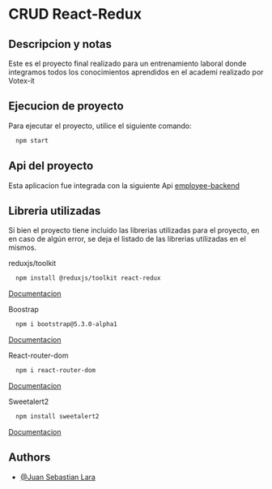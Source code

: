 
# CRUD React-Redux


## Descripcion y notas



Este es el proyecto final realizado para un entrenamiento laboral donde integramos todos los conocimientos aprendidos en el academi realizado por Votex-it

## Ejecucion de proyecto

Para ejecutar el proyecto, utilice el siguiente comando:

```bash
  npm start
```
## Api del proyecto
Esta aplicacion fue integrada con la siguiente Api
[employee-backend](https://github.com/Artreve/employee_back)

## Libreria utilizadas

Si bien el proyecto tiene incluido las librerias utilizadas para el proyecto, en en caso de algún error, se deja el listado de las librerias utilizadas en el mismos.

reduxjs/toolkit
```bash
  npm install @reduxjs/toolkit react-redux
```
[Documentacion](https://redux-toolkit.js.org/)

Boostrap
```bash
  npm i bootstrap@5.3.0-alpha1
```
[Documentacion](https://getbootstrap.com/)

React-router-dom
```bash
  npm i react-router-dom
```
[Documentacion](https://reactrouter.com/en/main)

Sweetalert2
```bash
  npm install sweetalert2
```
[Documentacion](https://sweetalert2.github.io/)


## Authors

- [@Juan Sebastian Lara](https://github.com/Artreve)
